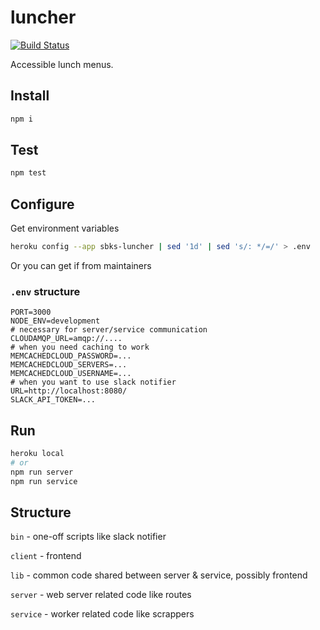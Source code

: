 # luncher

[![Build Status](https://travis-ci.org/Gobie/luncher.svg?branch=master)](https://travis-ci.org/Gobie/luncher)

Accessible lunch menus.

## Install

```sh
npm i
```

## Test

```sh
npm test
```

## Configure

Get environment variables

```sh
heroku config --app sbks-luncher | sed '1d' | sed 's/: */=/' > .env
```

Or you can get if from maintainers

### `.env` structure

```
PORT=3000
NODE_ENV=development
# necessary for server/service communication
CLOUDAMQP_URL=amqp://....
# when you need caching to work
MEMCACHEDCLOUD_PASSWORD=...
MEMCACHEDCLOUD_SERVERS=...
MEMCACHEDCLOUD_USERNAME=...
# when you want to use slack notifier
URL=http://localhost:8080/
SLACK_API_TOKEN=...
```

## Run

```sh
heroku local
# or
npm run server
npm run service
```

## Structure

`bin` - one-off scripts like slack notifier

`client` - frontend

`lib` - common code shared between server & service, possibly frontend

`server` - web server related code like routes

`service` - worker related code like scrappers

